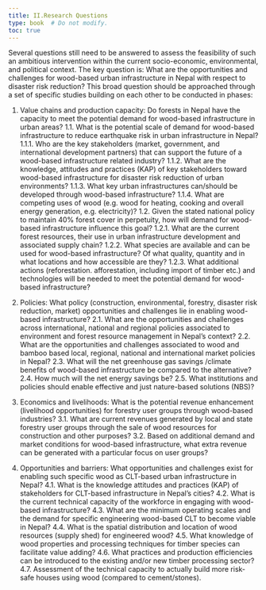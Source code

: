 ```yaml
---
title: II.Research Questions
type: book  # Do not modify.
toc: true
---
```

Several questions still need to be answered to assess the feasibility of such an ambitious intervention within the current socio-economic, environmental, and political context. The key question is: What are the opportunities and challenges for wood-based urban infrastructure in Nepal with respect to disaster risk reduction? This broad question should be approached through a set of specific studies building on each other to be conducted in phases: 

1.	Value chains and production capacity: Do forests in Nepal have the capacity to meet the potential demand for wood-based infrastructure in urban areas? 
  1.1.	What is the potential scale of demand for wood-based infrastructure to reduce earthquake risk in urban infrastructure in Nepal?
    1.1.1.	Who are the key stakeholders (market, government, and international development partners) that can support the future of a wood-based infrastructure related industry?
    1.1.2.	What are the knowledge, attitudes and practices (KAP) of key stakeholders toward wood-based infrastructure for disaster risk reduction of urban environments?
    1.1.3.	What key urban infrastructures can/should be developed through wood-based infrastructure?
    1.1.4.	What are competing uses of wood (e.g. wood for heating, cooking and overall energy generation, e.g. electricity)?
  1.2.	Given the stated national policy to maintain 40% forest cover in perpetuity, how will demand for wood-based infrastructure influence this goal? 
    1.2.1.	What are the current forest resources, their use in urban infrastructure development and associated supply chain? 
    1.2.2.	What species are available and can be used for wood-based infrastructure? Of what quality, quantity and in what locations and how accessible are they?
    1.2.3.	What additional actions (reforestation. afforestation, including import of timber etc.) and technologies will be needed to meet the potential demand for wood-based infrastructure? 

2.	Policies: What policy (construction, environmental, forestry, disaster risk reduction, market) opportunities and challenges lie in enabling wood-based infrastructure?
  2.1.	 What are the opportunities and challenges across international, national and regional policies associated to environment and forest resource management in Nepal’s context? 
  2.2.	What are the opportunities and challenges associated to wood and bamboo based local, regional, national and international market policies in Nepal?
  2.3.	What will the net greenhouse gas savings /climate benefits of wood-based infrastructure be compared to the alternative?
  2.4.	How much will the net energy savings be?
  2.5.	What institutions and policies should enable effective and just nature-based solutions (NBS)?

3.	Economics and livelihoods: What is the potential revenue enhancement (livelihood opportunities) for forestry user groups through wood-based industries?
  3.1.	What are current revenues generated by local and state forestry user groups through the sale of wood resources for construction and other purposes?
  3.2.	Based on additional demand and market conditions for wood-based infrastructure, what extra revenue can be generated with a particular focus on user groups?

4.	Opportunities and barriers: What opportunities and challenges exist for enabling such specific wood as CLT-based urban infrastructure in Nepal?
  4.1.	What is the knowledge attitudes and practices (KAP) of stakeholders for CLT-based infrastructure in Nepal’s cities?
  4.2.	What is the current technical capacity of the workforce in engaging with wood-based infrastructure?
  4.3.	What are the minimum operating scales and the demand for specific engineering wood-based CLT to become viable in Nepal?
  4.4.	What is the spatial distribution and location of wood resources (supply shed) for engineered wood?
  4.5.	What knowledge of wood properties and processing techniques for timber species can facilitate value adding?
  4.6.	What practices and production efficiencies can be introduced to the existing and/or new timber processing sector?
  4.7.	Assessment of the technical capacity to actually build more risk-safe houses using wood (compared to cement/stones).
